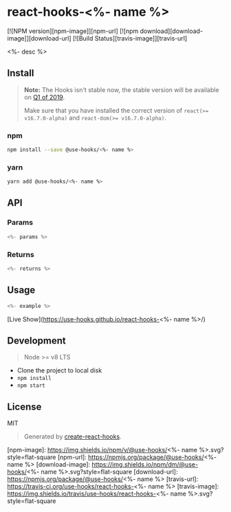 # react-hooks-<%- name %>

[![NPM version][npm-image]][npm-url]
[![npm download][download-image]][download-url]
[![Build Status][travis-image]][travis-url]

<%- desc %>

## Install

>**Note:** The Hooks isn't stable now, the stable version will be available on [Q1 of 2019](https://reactjs.org/blog/2018/11/27/react-16-roadmap.html).
>
>Make sure that you have installed the correct version of `react(>= v16.7.0-alpha)` and `react-dom(>= v16.7.0-alpha)`.

### npm

```bash
npm install --save @use-hooks/<%- name %>
```

### yarn

```bash
yarn add @use-hooks/<%- name %>
```

## API

### Params

```js
<%- params %>
```

### Returns

```js
<%- returns %>
```

## Usage

```js
<%- example %>
```

[Live Show](https://use-hooks.github.io/react-hooks-<%- name %>/)

## Development

> Node >= v8 LTS

 - Clone the project to local disk
 - `npm install`
 - `npm start`

## License

MIT

> Generated by [create-react-hooks](https://github.com/use-hooks/create-react-hooks).

 [npm-image]: https://img.shields.io/npm/v/@use-hooks/<%- name %>.svg?style=flat-square
 [npm-url]: https://npmjs.org/package/@use-hooks/<%- name %>
 [download-image]: https://img.shields.io/npm/dm/@use-hooks/<%- name %>.svg?style=flat-square
 [download-url]: https://npmjs.org/package/@use-hooks/<%- name %>
 [travis-url]: https://travis-ci.org/use-hooks/react-hooks-<%- name %>
 [travis-image]: https://img.shields.io/travis/use-hooks/react-hooks-<%- name %>.svg?style=flat-square